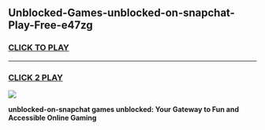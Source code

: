 
## Unblocked-Games-unblocked-on-snapchat-Play-Free-e47zg
<h3>
<a href="https://premium76.site?title=unblocked-on-snapchat&ref=21A">CLICK TO PLAY</a></h3>
<hr>

<h3>
<a href="https://premium76.site?title=unblocked-on-snapchat&ref=21A">CLICK 2 PLAY</a>
  
</h3>

<a href="https://premium76.site?title=unblocked-on-snapchat&ref=21A"><img src="https://clearcache.store/games.png"></a>


**unblocked-on-snapchat games unblocked: Your Gateway to Fun and Accessible Online Gaming**
